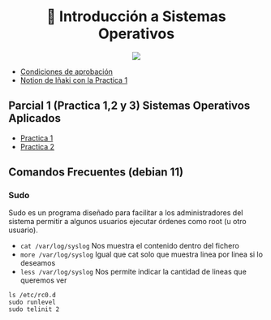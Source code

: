 <h1 align="center"> 🐧 Introducción a Sistemas Operativos</h1>


<div align="center"><img   src="https://user-images.githubusercontent.com/55964635/189262998-80c1f755-3695-4171-8a5a-548c95d9f5bb.gif"></div>

- [Condiciones de aprobación](/Documentos/)
- [Notion de Iñaki con la Practica 1](https://nova-calcium-fbd.notion.site/Introducci-n-a-Sistemas-Operativos-78eceb443ac04f919bdf3394bbe22d27)

## Parcial 1 (Practica 1,2 y 3) Sistemas Operativos Aplicados

- [Practica 1](/Documentos/Practica1.md)
- [Practica 2](/Documentos/Practica2.md)

## Comandos Frecuentes (debian 11)

### Sudo

Sudo es un programa diseñado para facilitar a los administradores del sistema permitir a algunos usuarios ejecutar órdenes como root (u otro usuario).

- `cat /var/log/syslog` Nos muestra el contenido dentro del fichero
- `more /var/log/syslog` Igual que cat solo que muestra linea por linea si lo deseamos
- `less /var/log/syslog` Nos permite indicar la cantidad de lineas que queremos ver

```
ls /etc/rc0.d
sudo runlevel
sudo telinit 2
```